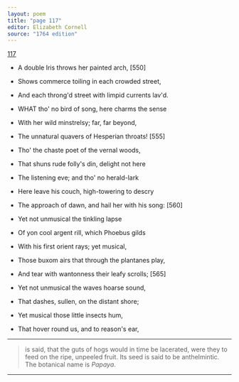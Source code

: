 ```yaml
---
layout: poem
title: "page 117"
editor: Elizabeth Cornell
source: "1764 edition"
---
```



[117]()

- A double Iris throws her painted arch, [550]
- Shows commerce toiling in each crowded street,
- And each throng'd street with limpid currents lav'd.

- WHAT tho' no bird of song, here charms the sense
- With her wild minstrelsy; far, far beyond,
- The unnatural quavers of Hesperian throats! [555]
- Tho' the chaste poet of the vernal woods,
- That shuns rude folly's din, delight not here
- The listening eve; and tho' no herald-lark
- Here leave his couch, high-towering to descry
- The approach of dawn, and hail her with his song: [560]
- Yet not unmusical the tinkling lapse
- Of yon cool argent rill, which Phoebus gilds
- With his first orient rays; yet musical, 
- Those buxom airs that through the plantanes play,
- And tear with wantonness their leafy scrolls; [565]
- Yet not unmusical the waves hoarse sound,
- That dashes, sullen, on the distant shore;
- Yet musical those little insects hum,
- That hover round us, and to reason's ear,

---

> is said, that the guts of hogs would in time be lacerated, were they to feed on the ripe, unpeeled fruit. Its seed is said to be anthelmintic. The botanical name is *Papaya*.

---

